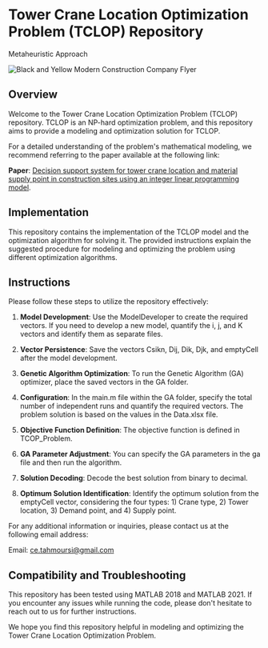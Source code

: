 # Tower Crane Location Optimization Problem (TCLOP) Repository
Metaheuristic Approach

![Black and Yellow Modern Construction Company Flyer](https://github.com/TahmouresAmirt/Tower-Crane-Optimization-Problem/assets/119577235/cea49a23-f212-479e-90d4-be9c4c80e7fc)


## Overview

Welcome to the Tower Crane Location Optimization Problem (TCLOP) repository. TCLOP is an NP-hard optimization problem, and this repository aims to provide a modeling and optimization solution for TCLOP.

For a detailed understanding of the problem's mathematical modeling, we recommend referring to the paper available at the following link:

**Paper**: [Decision support system for tower crane location and material supply point in construction sites using an integer linear programming model](https://www.emerald.com/insight/content/doi/10.1108/ECAM-06-2021-0517/full/html).

## Implementation

This repository contains the implementation of the TCLOP model and the optimization algorithm for solving it. The provided instructions explain the suggested procedure for modeling and optimizing the problem using different optimization algorithms.

## Instructions

Please follow these steps to utilize the repository effectively:

1. **Model Development**: Use the ModelDeveloper to create the required vectors. If you need to develop a new model, quantify the i, j, and K vectors and identify them as separate files.

2. **Vector Persistence**: Save the vectors Csikn, Dij, Dik, Djk, and emptyCell after the model development.

3. **Genetic Algorithm Optimization**: To run the Genetic Algorithm (GA) optimizer, place the saved vectors in the GA folder.

4. **Configuration**: In the main.m file within the GA folder, specify the total number of independent runs and quantify the required vectors. The problem solution is based on the values in the Data.xlsx file.

5. **Objective Function Definition**: The objective function is defined in TCOP_Problem.

6. **GA Parameter Adjustment**: You can specify the GA parameters in the ga file and then run the algorithm.

7. **Solution Decoding**: Decode the best solution from binary to decimal.

8. **Optimum Solution Identification**: Identify the optimum solution from the emptyCell vector, considering the four types: 1) Crane type, 2) Tower location, 3) Demand point, and 4) Supply point.

For any additional information or inquiries, please contact us at the following email address:

Email: ce.tahmoursi@gmail.com

## Compatibility and Troubleshooting

This repository has been tested using MATLAB 2018 and MATLAB 2021. If you encounter any issues while running the code, please don't hesitate to reach out to us for further instructions.

We hope you find this repository helpful in modeling and optimizing the Tower Crane Location Optimization Problem.
